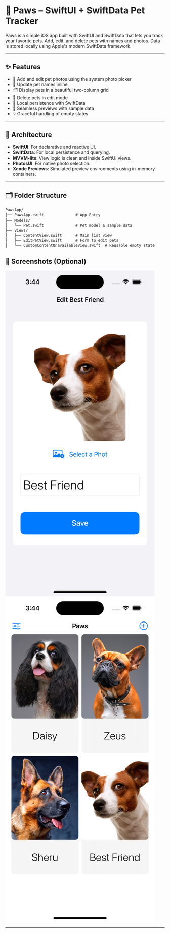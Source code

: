 # 🐾 Paws – SwiftUI + SwiftData Pet Tracker

Paws is a simple iOS app built with SwiftUI and SwiftData that lets you track your favorite pets. Add, edit, and delete pets with names and photos. Data is stored locally using Apple's modern SwiftData framework.

---

## ✨ Features

- 📸 Add and edit pet photos using the system photo picker
- 📝 Update pet names inline
- 🗂️ Display pets in a beautiful two-column grid
- 🧹 Delete pets in edit mode
- 🔁 Local persistence with SwiftData
- 👀 Seamless previews with sample data
- 💡 Graceful handling of empty states

---

## 🧱 Architecture

- **SwiftUI**: For declarative and reactive UI.
- **SwiftData**: For local persistence and querying.
- **MVVM-lite**: View logic is clean and inside SwiftUI views.
- **PhotosUI**: For native photo selection.
- **Xcode Previews**: Simulated preview environments using in-memory containers.

---

## 🗂️ Folder Structure

```plaintext
PawsApp/
├── PawsApp.swift              # App Entry
├── Models/
│   └── Pet.swift              # Pet model & sample data
├── Views/
│   ├── ContentView.swift      # Main list view
│   ├── EditPetView.swift      # Form to edit pets
│   └── CustomContentUnavailableView.swift  # Reusable empty state

```


## 📸 Screenshots (Optional)

![Edit View Example](./EditView.png)
![Vertical Grid Example](./VGidView.png)

---
